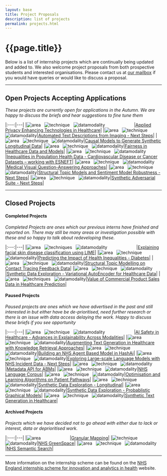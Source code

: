 ```yaml
---
layout: base
title: Project Proposals
description: list of projects
permalink: projects.html
---
```


# {{page.title}}

Below is a list of internship projects which are continually being updated and added to. We also welcome project proposals from both prospective students and interested organisations.  Please contact us at <a href="mailto:datascience@nhs.net">our mailbox</a> if you would have queries or would like to discuss a proposal.

---

## Open Projects Accepting Applications
*These projects are currently open for applications in the Autumn.  We are happy to discuss the briefs and hear suggestions to fine tune them*

|:---:|---|
|![area](https://img.shields.io/badge/PETs-red) &nbsp; ![technique](https://img.shields.io/badge/HomomorphicEncryption-lightgrey) &nbsp; ![datamodality](https://img.shields.io/badge/TabularData-green) &emsp; &emsp; &emsp; &emsp; &emsp; |[Applied Privacy Enhancing Technologies in Healthcare](https://nhsx.github.io/nhsx-internship-projects/pets-in-healthcare/)|
|![area](https://img.shields.io/badge/NLP-yellow) &nbsp; ![technique](https://img.shields.io/badge/Embeddings-lightgrey) &nbsp; ![datamodality](https://img.shields.io/badge/MultiModalData-blueviolet)|[Automated Text Descriptions from Imaging - Next Steps](https://nhsx.github.io/nhsx-internship-projects/text-description-imaging/)|
|![area](https://img.shields.io/badge/Synthetic-brightgreen) &nbsp; ![technique](https://img.shields.io/badge/DAGs-lightgrey) &nbsp; ![datamodality](https://img.shields.io/badge/TabularData-green)|[Causal Models to Generate Synthetic Longitudinal Data](https://nhsx.github.io/nhsx-internship-projects/causal-models-synthetic-longitudinal/)|
|![area](https://img.shields.io/badge/Explainability-orange) &nbsp; ![technique](https://img.shields.io/badge/Equity-lightgrey) &nbsp; ![datamodality](https://img.shields.io/badge/TabularData-green)|[Fairness in Healthcare Data and Models](https://nhsx.github.io/nhsx-internship-projects/fairness-measures/)|
|![area](https://img.shields.io/badge/MachineLearning-blue) &nbsp; ![technique](https://img.shields.io/badge/Classification-lightgrey) &nbsp; ![datamodality](https://img.shields.io/badge/TabularData-green)|[Inequalities in Population Health Data - Cardiovascular Disease or Cancer Datasets – working with ESNEFT](https://nhsx.github.io/nhsx-internship-projects/inequalities-population-health-esneft/)|
|![area](https://img.shields.io/badge/NLP-yellow) &nbsp; ![technique](https://img.shields.io/badge/VQA-lightgrey) &nbsp; ![datamodality](https://img.shields.io/badge/MultiModalData-blueviolet)|[Medical Visual Question-Answering Approaches](https://nhsx.github.io/nhsx-internship-projects/visual-question-answer/)| 
|![area](https://img.shields.io/badge/NLP-yellow) &nbsp; ![technique](https://img.shields.io/badge/STM-lightgrey) &nbsp; ![datamodality](https://img.shields.io/badge/TextData-9cf)|[Structural Topic Models and Sentiment Model Robustness - Next Steps](https://nhsx.github.io/nhsx-internship-projects/stm-sentiment-robustness/)|
|![area](https://img.shields.io/badge/Synthetic-brightgreen) &nbsp; ![technique](https://img.shields.io/badge/ShadowModels-lightgrey) &nbsp; ![datamodality](https://img.shields.io/badge/TabularData-green)|[Synthetic Adversarial Suite - Next Steps](https://nhsx.github.io/nhsx-internship-projects/synthetic-adversarial-suite/)| 


---
## Closed Projects

#### Completed Projects
*Completed Projects are ones which our previous interns have finished and reported on.  There may still be many areas or investigation possible with these and so happy to talk about redeveloping these.*

|:---:|---|
|![area](https://img.shields.io/badge/Explainability-orange)  &nbsp; ![techniques](https://img.shields.io/badge/LIME-lightgrey)  &nbsp; ![datamodality](https://img.shields.io/badge/Images-ff69b4) &emsp; &emsp; &emsp; &emsp; &emsp; |[Explaining facial skin disease classification using LIME](https://nhsx.github.io/nhsx-internship-projects/explaining-classification-using-lime/)|
|![area](https://img.shields.io/badge/MachineLearning-blue) &nbsp; ![technique](https://img.shields.io/badge/Classification-lightgrey) &nbsp; ![datamodality](https://img.shields.io/badge/TabularData-green)|[Predicting the Impact of Health Inequalities - Diabetes](https://nhsx.github.io/nhsx-internship-projects/population-health-and-inequalities/)|
|![area](https://img.shields.io/badge/NLP-yellow) &nbsp; ![technique](https://img.shields.io/badge/STM-lightgrey) &nbsp; ![datamodality](https://img.shields.io/badge/TextData-9cf)|[Structural Topic Modelling on Contact Tracing Feedback Data](https://nhsx.github.io/nhsx-internship-projects/structural-topic-modelling-contact-tracing-feedback)|
|![area](https://img.shields.io/badge/Synthetic-brightgreen) &nbsp; ![technique](https://img.shields.io/badge/VAE-lightgrey) &nbsp; ![datamodality](https://img.shields.io/badge/TabularData-green)|[Synthetic Data Exploration - Variational AutoEncoder for Healthcare Data](https://nhsx.github.io/nhsx-internship-projects/synthetic-data-exploration-vae/)|
|![area](https://img.shields.io/badge/MachineLearning-blue) &nbsp; ![techniques](https://img.shields.io/badge/ModelClassReliance-lightgrey) &nbsp; ![datamodality](https://img.shields.io/badge/TabularData-green)|[Value of Commercial Product Sales Data in Healthcare Prediction](https://nhsx.github.io/nhsx-internship-projects/commercial-data-healthcare-predictions/)|

#### Paused Projects
*Paused projects are ones which we have advertised in the past and still interested in but either have be de-prioritised, need further research or there is an issue with data access delaying the work.  Happy to discuss these briefs if you see opportunity*

|:---:|---|
|![area](https://img.shields.io/badge/Explainability-orange) &nbsp; ![technique](https://img.shields.io/badge/XAI-lightgrey) &nbsp; ![datamodality](https://img.shields.io/badge/MultiModalData-blueviolet) &emsp; &emsp; &emsp; &emsp; &emsp; |[AI Safety in Healthcare - Advances in Explainability Across Modalities](https://nhsx.github.io/nhsx-internship-projects/advances-modalities-explainability/)|
|![area](https://img.shields.io/badge/NLP-yellow) &nbsp; ![technique](https://img.shields.io/badge/GenerativeLanguage-lightgrey) &nbsp; ![datamodality](https://img.shields.io/badge/TextData-9cf)|[Augmenting Text Generation in Healthcare with Knowledge Retrieval Approaches](https://nhsx.github.io/nhsx-internship-projects/text-generation-knowledge-retreival/)|
|![area](https://img.shields.io/badge/Simulation-darkblue) &nbsp; ![technique](https://img.shields.io/badge/ABM-lightgrey) &nbsp; ![datamodality](https://img.shields.io/badge/TabularData-green)|[Building an NHS Agent Based Model in HashAi](https://nhsx.github.io/nhsx-internship-projects/agent-based-model-hash-ai/)|
|![area](https://img.shields.io/badge/NLP-yellow) &nbsp; ![technique](https://img.shields.io/badge/Embeddings-lightgrey) &nbsp; ![datamodality](https://img.shields.io/badge/TextData-9cf)|[Exploring Large-scale Language Models with NHS Incident Data - Next Steps](https://nhsx.github.io/nhsx-internship-projects/incident-language-model-update/)|
|![area](https://img.shields.io/badge/Simulation-darkblue) &nbsp; ![technique](https://img.shields.io/badge/ABM-lightgrey) &nbsp; ![datamodality](https://img.shields.io/badge/MultiModalData-blueviolet)|[Metadata API for ABMs](https://nhsx.github.io/nhsx-internship-projects/metadata-api-abm/)|
|![area](https://img.shields.io/badge/NLP-yellow) &nbsp; ![technique](https://img.shields.io/badge/Curation-lightgrey) &nbsp; ![datamodality](https://img.shields.io/badge/TextData-9cf)|[NHS Language Corpus](https://nhsx.github.io/nhsx-internship-projects/nhs-language-corpus/)|
|![area](https://img.shields.io/badge/Synthetic-brightgreen) &nbsp; ![technique](https://img.shields.io/badge/QLearning-lightgrey) &nbsp; ![datamodality](https://img.shields.io/badge/TabularData-green)|[Optimisation and Learning Algorithms on Patient Pathways](https://nhsx.github.io/nhsx-internship-projects/synthea-learning/)|
|![area](https://img.shields.io/badge/Synthetic-brightgreen) &nbsp; ![technique](https://img.shields.io/badge/Simulation-lightgrey) &nbsp; ![datamodality](https://img.shields.io/badge/TabularData-green)|[Synthetic Data Exploration - Longitudinal](https://nhsx.github.io/nhsx-internship-projects/synthetic-data-exploration-longitudinal/)|
|![area](https://img.shields.io/badge/Synthetic-brightgreen) &nbsp; ![technique](https://img.shields.io/badge/BayesianNetworks-lightgrey) &nbsp; ![datamodality](https://img.shields.io/badge/TabularData-green)|[Synthetic Data Exploration - Probablistic Graphical Models](https://nhsx.github.io/nhsx-internship-projects/synthetic-data-exploration-probablistic-graphical-models/)|
|![area](https://img.shields.io/badge/NLP-yellow) &nbsp; ![technique](https://img.shields.io/badge/SyntheticGeneration-lightgrey) &nbsp; ![datamodality](https://img.shields.io/badge/TextData-9cf)|[Synthetic Text Generation in Healthcare](https://nhsx.github.io/nhsx-internship-projects/synthetic-data-exploration-text/)|

#### Archived Projects
*Projects which we have decided not to go ahead with either due to lack or interest, data or deprioritised work.*

|:---:|---|
|![area](https://img.shields.io/badge/Geospatial-blue) &emsp; &emsp; &emsp; &emsp; &emsp; |[Granular Mapping](https://nhsx.github.io/nhsx-internship-projects/granular-mapping/)|
|![technique](https://img.shields.io/badge/ImageSegmentation-lightgrey) &nbsp; ![datamodality](https://img.shields.io/badge/Images-ff69b4)|[NHS GreenSpace](https://nhsx.github.io/nhsx-internship-projects/nhs-greenspace/)|
|![area](https://img.shields.io/badge/NLP-yellow) &nbsp; ![technique](https://img.shields.io/badge/SematicSearch-lightgrey) &nbsp; ![datamodality](https://img.shields.io/badge/MultiModalData-blueviolet)|[NHS Semantic Search](https://nhsx.github.io/nhsx-internship-projects/nhs-semantic-search/)|


---
More information on the internship scheme can be found on the [NHS England internship scheme for innovation and analytics in health](https://www.nhsx.nhs.uk/key-tools-and-info/nhsx-analytics-unit/nhsx-internship-scheme-innovation-and-analytics-health/) website.
